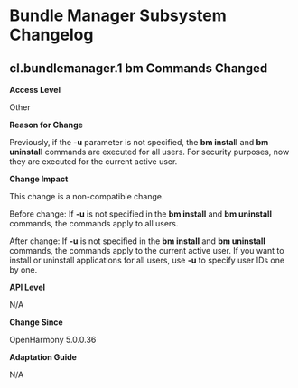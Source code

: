 # Bundle Manager Subsystem Changelog

## cl.bundlemanager.1 bm Commands Changed

**Access Level**

Other

**Reason for Change**

Previously, if the **-u** parameter is not specified, the **bm install** and **bm uninstall** commands are executed for all users. For security purposes, now they are executed for the current active user.

**Change Impact**

This change is a non-compatible change.

Before change:
If **-u** is not specified in the **bm install** and **bm uninstall** commands, the commands apply to all users.

After change:
If **-u** is not specified in the **bm install** and **bm uninstall** commands, the commands apply to the current active user. If you want to install or uninstall applications for all users, use **-u** to specify user IDs one by one.

**API Level**

N/A

**Change Since**

OpenHarmony 5.0.0.36

**Adaptation Guide**

N/A
